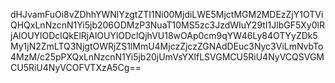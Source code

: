 dHJvamFuOi8vZDhhYWNlYzgtZTI1Ni00MjdiLWE5MjctMGM2MDEzZjY1OTViQHQxLnNzcnN1Yi5jb206ODMzP3NuaT10MS5zc3JzdWIuY29tI1JlbGF5Xy0lRjAlOUYlODclQkElRjAlOUYlODclQjhVU18wOAp0cm9qYW46Ly84OTYyZDk5My1jN2ZmLTQ3NjgtOWRjZS1lMmU4MjczZjczZGNAdDEuc3Nyc3ViLmNvbTo4MzM/c25pPXQxLnNzcnN1Yi5jb20jUmVsYXlfLSVGMCU5RiU4NyVCQSVGMCU5RiU4NyVCOFVTXzA5Cg==